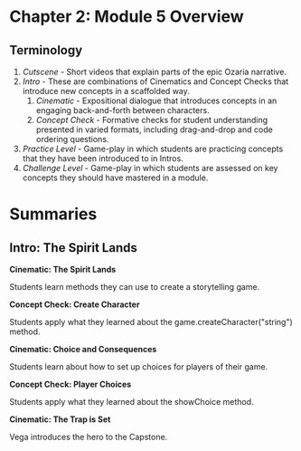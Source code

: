 # Chapter 2: Module 5 Overview

## **Terminology**

1. _Cutscene_ - Short videos that explain parts of the epic Ozaria narrative.
1. _Intro_ - These are combinations of Cinematics and Concept Checks that introduce new concepts in a scaffolded way. 
    1. _Cinematic_ - Expositional dialogue that introduces concepts in an engaging back-and-forth between characters.
    1. _Concept Check_ - Formative checks for student understanding presented in varied formats, including drag-and-drop and code ordering questions.
1. _Practice Level_ - Game-play in which students are practicing concepts that they have been introduced to in Intros.
1. _Challenge Level_ - Game-play in which students are assessed on key concepts they should have mastered in a module.

# Summaries

## Intro: The Spirit Lands

**Cinematic: The Spirit Lands**

Students learn methods they can use to create a storytelling game.

**Concept Check: Create Character**

Students apply what they learned about the game.createCharacter(&quot;string&quot;) method.

**Cinematic: Choice and Consequences**

Students learn about how to set up choices for players of their game.

**Concept Check: Player Choices**

Students apply what they learned about the showChoice method.

**Cinematic: The Trap is Set**

Vega introduces the hero to the Capstone.

